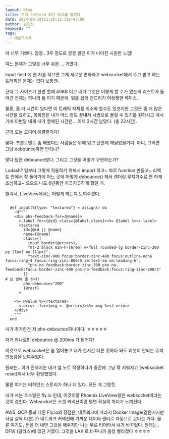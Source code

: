 ```yaml
---
layout: blog
title: 드뎌 refresh 되던 버그를 잡았다
date: 2024-09-18T21:28:12.310-07:00
author: 김승진
keyword: ""
tags:
  - 예삶주소록
---
```

아 너무 기쁘다. 장장.. 3주 정도로 끙끙 앓던 이가 나아진 시원한 느낌!

여느 문제가 그렇듯 너무 쉬운 … 거였다.

Input field 에 한 자를 적으면 그게 새로운 변화라고 websocket에서 주고 받고 하는 트래픽은 문제는 없다 보통엔.

근데 그 사이즈가 한번 할때 40KB 이고 내가 그것은 어떻게 할 수가 없는게 리스트가 들어간 전체는 하나의 폼 이기 때문에. 뭐를 쉽게 건드리기 어정쩡한 케이스.





물론, 좀 더 시간이 있다면 이 트래픽 자체를 최소화 할수도 있겟지만 그것은 좀 더 많은 시간을 요하고, 목회진은 내가 어느 정도 끝내서 시범으로 돌릴 수 있기를 원하시고 계시기에 이번달 내게 내가 할애된 시간은.. .이제 3시간 남았다. (총 22시간).





근데 오늘 드디어 해결한거다! 





맞다. 프론트엔트 좀 해봤다는 사람들은 위에 읽고 단번에 깨달았을거다. 아니, 그러면 그냥 debounce하면 안되나?





맞다 답은 debounce였다. 그리고 그것을 어떻게 구현하는가?





Lodash? 일부러 그렇게 적용하기 위해서 import 하고~ 따로 function 만들고~ 리액트 안에서 잘 돌아가게 어느 곳에 어떻게 debounce() 해서 렌더링 무지기수로 안 하게 조심하고~ 으으으 나도 6년동안 지긋지긋하게 했던 거.

엘릭서, LiveView에서는 어떻게 하는지 보여주겠다.





```

  def input(%{type: "textarea"} = assigns) do
    ~H"""
    <div phx-feedback-for={@name}>
      <.label for={@id} class={@label_class}><%= @label %></.label>
      <textarea
        id={@id || @name}
        name={@name}
        class={[
          input_border(@errors),
          "mt-2 block min-h-[6rem] w-full rounded-lg border-zinc-300 py-[7px] px-[11px]",
          "text-zinc-900 focus:border-zinc-400 focus:outline-none focus:ring-4 focus:ring-zinc-800/5 sm:text-sm sm:leading-6",
          "phx-no-feedback:border-zinc-300 phx-no-feedback:focus:border-zinc-400 phx-no-feedback:focus:ring-zinc-800/5"
        ]}
# 요 밑에 줄 하나!
        phx-debounce="200"
        {@rest}
      >

    <%= @value %></textarea>
      <.error :for={msg <- @errors}><%= msg %></.error>
    </div>
    """
  end

```





내가 추가한건 저 phx-debounce하나이다. ㅎㅎㅎㅎㅎ





저거 하나로!!! debounce @ 200ms 가 된거다!





이것으로 websocket은 폼 열어놓고 내가 한시간 다른 짓하다 와도 리셋이 안되는 슈퍼 안정감을 보여주었다.





원래는.. 이거 전까지는 내가 셀 노트 작성하다가 중간에 그냥 확 지워지고 (websocket reset)해서 너무 황당했었다.





물론 여기는 비하인드 스토리가 하나 더 있다. 모든 게 그렇듯.





내가 쓰는 호스팅은 fly.io 인데, 이것이랑 Phoenix LiveView랑은 websocket이라는 것이 겹친다. Websocket은 소켓 커넥션이랑 멀면 확실히 차이가 느껴진다.





AWS, GCP 등과 다른 Fly.io의 장점은, 네트워크에 따라서 Docker Image(같은거지만 사실 살짝 다른) 가 네트워크 커넥션에 가까운 데이타 센터로 자동으로 온다는 거다. 물론 여기도, 돈을 더 내면 그것을 해주지만 나는 무료 티어라서 내가 바꾸었다. 원래는.. DFW (달라스)에 있던 거였다. 그것을 LAX 로 바꾸니까 음청 빨라졌다 ㅎㅎㅎㅎ




















